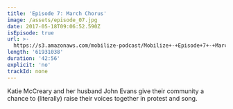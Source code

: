 ```yaml
---
title: 'Episode 7: March Chorus'
image: /assets/episode_07.jpg
date: 2017-05-18T09:06:52.590Z
isEpisode: true
url: >-
  https://s3.amazonaws.com/mobilize-podcast/Mobilize+-+Episode+7+-+March+Chorus.mp3
length: '61931038'
duration: '42:56'
explicit: 'no'
trackId: none
---
```

Katie McCreary and her husband John Evans give their community a chance to (literally) raise their voices together in protest and song.

